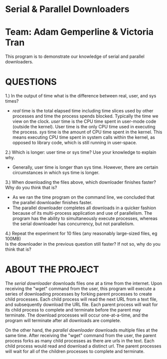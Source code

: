 # Serial & Parallel Downloaders
# Team: Adam Gemperline & Victoria Tran

This program is to demonstrate our knowledge of serial and parallel downloaders. 

# QUESTIONS
1.) In the output of time what is the difference between real, user, and sys times?
 - *real* time is the total elapsed time including time slices used by other processes and time the process spends blocked.
       Typically the time we view on the clock.
   *user* time is the CPU time spent in user-mode code (outside the kernel). User time is the only CPU time used in executing the process. 
   *sys* time is the amount of CPU time spent in the kernel. This means executing CPU time spent in system calls within the kernel, as   
      opposed to library code, which is still running in user-space.

2.) Which is longer: user time or sys time? Use your knowledge to explain why.
 - Generally, user time is longer than sys time. However, there are certain circumstances in which sys time is longer. 
 
3.) When downloading the files above, which downloader finishes faster? Why do you think that is?
 - As we ran the time program on the command line, we concluded that the parallel downloader finishes faster.  
 - The parallel downloader completes all downloads in a quicker fashion because of its multi-process application and use of parallelism. The program has the ability to simultaneously execute processes, whereas the serial downloader has concurrency, but not parallelism.


4.) Repeat the experiment for 10 files (any reasonably large-sized files, eg 100MB)  
 Is the downloader in the previous question still faster? If not so, why do you think  that is?
  

# ABOUT THE PROJECT
The *serial downloader* downloads files one at a time from the internet.
Upon receiving the "wget" command from the user, this program will execute a series of downloading processes by forking parent processes to create child processes. 
Each child process will read the next URL from a text file, and subsequently download the URL file.
Each parent process will wait for its child process to complete and terminate before the parent may terminate. 
The download processes will occur one-at-a-time, and the program will terminate after all downloads are complete.

On the other hand, the *parallel downloader* downloads multiple files at the same time.
After receiving the "wget" command from the user, the parent process forks as many child processes as there are urls in the text. 
Each child process would read and download a distinct url. 
The parent processes will wait for all of the children processes to complete and terminate.
